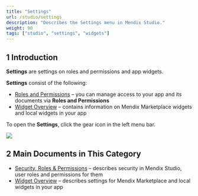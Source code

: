 ```yaml
---
title: "Settings"
url: /studio/settings
description: "Describes the Settings menu in Mendix Studio."
weight: 90
tags: ["studio", "settings", "widgets"]
---
```


## 1 Introduction

**Settings** are settings on roles and permissions and app widgets. 

**Settings** consist of the following:

* [Roles and Permissions](settings-security) – you can manage access to your app and its documents via **Roles and Permissions**
* [Widget Overview](settings-widget-overview) – contains information on Mendix Marketplace widgets and local widgets in your app

To open the **Settings**, click the gear icon in the left menu bar.

![](/attachments/studio/settings/settings-icon.png)

## 2 Main Documents in This Category

* [Security, Roles & Permissions](settings-security) – describes security in Mendix Studio, user roles and permissions for them
* [Widget Overview](settings-widget-overview) – describes settings for Mendix Marketplace and local widgets in your app
